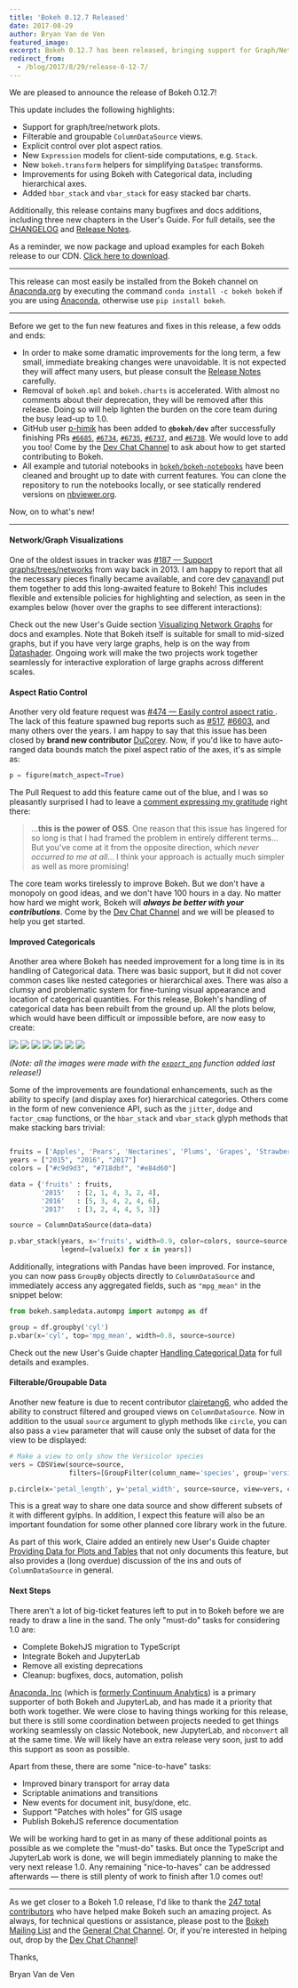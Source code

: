 ```yaml
---
title: 'Bokeh 0.12.7 Released'
date: 2017-08-29
author: Bryan Van de Ven
featured_image:
excerpt: Bokeh 0.12.7 has been released, bringing support for Graph/Network visualizations and JupyterLab!
redirect_from:
  - /blog/2017/8/29/release-0-12-7/
---
```


We are pleased to announce the release of Bokeh 0.12.7!

This update includes the following highlights:

* Support for graph/tree/network plots.
* Filterable and groupable `ColumnDataSource` views.
* Explicit control over plot aspect ratios.
* New `Expression` models for client-side computations, e.g. `Stack`.
* New `bokeh.transform` helpers for simplifying `DataSpec` transforms.
* Improvements for using Bokeh with Categorical data, including hierarchical axes.
* Added `hbar_stack` and `vbar_stack` for easy stacked bar charts.

Additionally, this release contains many bugfixes and docs additions,
including three new chapters in the User's Guide.
For full details, see the [CHANGELOG](https://github.com/bokeh/bokeh/blob/master/CHANGELOG)
and [Release Notes](https://bokeh.pydata.org/en/0.12.7/docs/releases/0.12.7.html).

As a reminder, we now package and upload examples for each Bokeh release
to our CDN. [Click here to download](https://cdn.pydata.org/bokeh/examples/examples-0.12.7.zip).

-----

This release can most easily be installed from the Bokeh channel on
[Anaconda.org](https://anaconda.org/bryanv/dashboard) by executing the
command ``conda install -c bokeh bokeh`` if you are using
[Anaconda](https://www.anaconda.com/downloads), otherwise use ``pip install bokeh``.

-----

Before we get to the fun new features and fixes in this release, a few odds and ends:

* In order to make some dramatic improvements for the long term, a few small, immediate
breaking changes were unavoidable. It is not expected they will affect many users, but
please consult the
[Release Notes](https://bokeh.pydata.org/en/0.12.7/docs/releases/0.12.7.html)
carefully.
* Removal of `bokeh.mpl` and `bokeh.charts` is accelerated. With almost no comments
about their deprecation, they will be removed after this release.
Doing so will help lighten the burden on the core team during the busy
lead-up to 1.0.
* GitHub user [p-himik](https://github.com/p-himik) has been added to **`@bokeh/dev`**
after successfully finishing PRs
[`#6685`](https://github.com/bokeh/bokeh/pull/6685),
[`#6734`](https://github.com/bokeh/bokeh/pull/6734),
[`#6735`](https://github.com/bokeh/bokeh/pull/6735),
[`#6737`](https://github.com/bokeh/bokeh/pull/6737),
and [`#6738`](https://github.com/bokeh/bokeh/pull/6738).
We would love to add you too! Come by the [Dev Chat Channel](https://gitter.im/bokeh/bokeh-dev)
to ask about how to get started contributing to Bokeh.
* All example and tutorial notebooks in
[`bokeh/bokeh-notebooks`](https://github.com/bokeh/bokeh-notebooks) have
been cleaned and brought up to date with current features. You can
clone the repository to run the notebooks locally, or see statically rendered versions on
[nbviewer.org](https://nbviewer.jupyter.org/github/bokeh/bokeh-notebooks/blob/master/index.ipynb).

Now, on to what's new!

-----

#### Network/Graph Visualizations

One of the oldest issues in tracker was
[#187 &mdash; Support graphs/trees/networks](https://github.com/bokeh/bokeh/issues/187)
from way back in 2013. I am happy to report that all the necessary pieces finally
became available, and core dev [canavandl](https://github.com/canavandl) put them
together to add this long-awaited feature to Bokeh! This includes flexible and
extensible policies for highlighting and selection, as seen in the examples below (hover
over the graphs to see different interactions):

<div>
<center>
<script
    src="/js/release-0-12-7/graphs.js"
    id="ffc8a4d5-726a-44db-af00-c21149b09c5c"
    data-bokeh-model-id="a813aa6e-3616-49ed-a52b-70e3c4714f32"
    data-bokeh-doc-id="dd6669cf-03bf-4337-9ecc-bb4fb4b4244c"
></script>
</center>
</div>

Check out the new User's Guide section
[Visualizing Network Graphs](http://bokeh.pydata.org/en/0.12.7/docs/user_guide/graph.html)
for docs and examples. Note that Bokeh itself is suitable for small to
mid-sized graphs, but if you have very large graphs, help is on the way from
[Datashader](https://datashader.readthedocs.io/en/latest/). Ongoing work will
make the two projects work together seamlessly for interactive exploration of large graphs
across different scales.

#### Aspect Ratio Control

Another very old feature request was
[#474 &mdash; Easily control aspect ratio ](https://github.com/bokeh/bokeh/issues/474).
The lack of this feature spawned bug reports such as
[#517](https://github.com/bokeh/bokeh/issues/517),
[#6603](https://github.com/bokeh/bokeh/issues/6603), and many others over the years.
I am happy to say that this issue has been closed by **brand new contributor**
[DuCorey](https://github.com/DuCorey). Now, if you'd like to have auto-ranged
data bounds match the pixel aspect ratio of the axes, it's as simple as:

```python
p = figure(match_aspect=True)
```

The Pull Request to add this feature came out of the blue, and I was so pleasantly
surprised I had to
leave a [comment expressing my gratitude](https://github.com/bokeh/bokeh/pull/6784#issuecomment-323463734) right there:

> ...**this is the power of OSS**. One reason that this issue has lingered for so long is that I had framed the problem in entirely different terms... But you've come at it from the opposite direction, which *never occurred to me at all*... I think your approach is actually much simpler as well as more promising!

The core team works tirelessly to improve Bokeh. But we don't have a monopoly on
good ideas, and we don't have 100 hours in a day. No matter how hard we might work,
Bokeh will ***always be better with your contributions***. Come by the
[Dev Chat Channel](https://gitter.im/bokeh/bokeh-dev) and we will be pleased to help you
get started.

#### Improved Categoricals

Another area where Bokeh has needed improvement for a long time is in its handling
of Categorical data. There was basic support, but it did not cover common cases like
nested categories or hierarchical axes. There was also a clumsy and problematic system
for fine-tuning visual appearance and location of categorical quantities. For this
release, Bokeh's handling of categorical data has been rebuilt from the ground up. All
the plots below, which would have been difficult or impossible before, are now easy to
create:

<div class="gallery" data-columns="3">



<img src="/images/release-0-12-7/simple_bar.png" style="max-height:100%; max-width:100%">
<img src="/images/release-0-12-7/interval.png" style="max-height:100%; max-width:100%">
<img src="/images/release-0-12-7/stacked_bar.png" style="max-height:100%; max-width:100%">
<img src="/images/release-0-12-7/grouped_bar.png" style="max-height:100%; max-width:100%">
<img src="/images/release-0-12-7/mixed_bar.png" style="max-height:100%; max-width:100%">
<img src="/images/release-0-12-7/split_bar.png" style="max-height:100%; max-width:100%">
<img src="/images/release-0-12-7/jitter_scatter.png" style="max-height:100%; max-width:100%">

</div>


*(Note: all the images were made with the [`export_png`](http://bokeh.pydata.org/en/dev/docs/user_guide/export.html#png-generation) function added last release!)*

Some of the improvements are foundational enhancements, such as the ability to
specify (and display axes for) hierarchical categories. Others come in
the form of new convenience API, such as the `jitter`, `dodge` and `factor_cmap` functions,
or the `hbar_stack` and `vbar_stack` glyph methods that make stacking bars trivial:

```python

fruits = ['Apples', 'Pears', 'Nectarines', 'Plums', 'Grapes', 'Strawberries']
years = ["2015", "2016", "2017"]
colors = ["#c9d9d3", "#718dbf", "#e84d60"]

data = {'fruits' : fruits,
        '2015'   : [2, 1, 4, 3, 2, 4],
        '2016'   : [5, 3, 4, 2, 4, 6],
        '2017'   : [3, 2, 4, 4, 5, 3]}

source = ColumnDataSource(data=data)

p.vbar_stack(years, x='fruits', width=0.9, color=colors, source=source,
             legend=[value(x) for x in years])

```

Additionally, integrations with Pandas have been improved. For instance, you can now
pass `GroupBy` objects directly to `ColumnDataSource` and immediately access any
aggregated fields, such as `"mpg_mean"` in the snippet below:

```python
from bokeh.sampledata.autompg import autompg as df

group = df.groupby('cyl')
p.vbar(x='cyl', top='mpg_mean', width=0.8, source=source)
```

Check out the new User's Guide chapter
[Handling Categorical Data](http://bokeh.pydata.org/en/0.12.7/docs/user_guide/categorical.html)
for full details and examples.

#### Filterable/Groupable Data

Another new feature is due to recent contributor [clairetang6](https://github.com/clairetang6),
who added the ability to construct filtered and grouped views on `ColumnDataSource`. Now in
addition to the usual `source` argument to glyph methods like `circle`, you can also pass
a `view` parameter that will cause only the subset of data for the view to be displayed:

```python
# Make a view to only show the Versicolor species
vers = CDSView(source=source,
               filters=[GroupFilter(column_name='species', group='versicolor')])

p.circle(x='petal_length', y='petal_width', source=source, view=vers, color='red')
```

This is a great way to share one data source and show different subsets of it with
different gylphs. In addition, I expect this feature will also be an important foundation
for some other planned core library work in the future.

As part of this work, Claire added an entirely new User's Guide chapter
[Providing Data for Plots and Tables](http://bokeh.pydata.org/en/0.12.7/docs/user_guide/data.html)
that not only documents this feature, but also provides a (long overdue) discussion of the
ins and outs of `ColumnDataSource` in general.

#### Next Steps

There aren't a lot of big-ticket features left to put in to Bokeh before we are
ready to draw a line in the sand. The only "must-do" tasks for considering 1.0 are:

* Complete BokehJS migration to TypeScript
* Integrate Bokeh and JupyterLab
* Remove all existing deprecations
* Cleanup: bugfixes, docs, automation, polish

[Anaconda, Inc](https://anaconda.com/) (which is [formerly Continuum Analytics](https://www.anaconda.com/company-blog/continuum-analytics-officially-becomes-anaconda/))
is a primary supporter of both Bokeh and JupyterLab, and has made it a priority that both work
together. We were close to having things working for this release, but there is still
some coordination between projects needed to get things working seamlessly on classic Notebook,
new JupyterLab, and `nbconvert` all at the same time. We will likely have an extra
release very soon, just to add this support as soon as possible.

Apart from these, there are some "nice-to-have" tasks:

* Improved binary transport for array data
* Scriptable animations and transitions
* New events for document init, busy/done, etc.
* Support "Patches with holes" for GIS usage
* Publish BokehJS reference documentation

We will be working hard to get in as many of these additional points as possible as we
complete the "must-do" tasks. But once the TypeScript and JupyterLab work is done,
we will begin immediately planning to make the very next release 1.0. Any remaining
"nice-to-haves" can be addressed afterwards &mdash; there is still plenty of work to
finish after 1.0 comes out!

-----

As we get closer to a Bokeh 1.0 release, I'd like to thank the [247
total contributors](https://github.com/bokeh/bokeh/graphs/contributors) who
have helped make Bokeh such an amazing project. As always, for technical questions
or assistance, please post to the
[Bokeh Mailing List](https://groups.google.com/a/anaconda.com/forum/#!forum/bokeh)
and the [General Chat Channel](https://gitter.im/bokeh/bokeh). Or, if you're
interested in helping out, drop by the [Dev Chat Channel](https://gitter.im/bokeh/bokeh-dev)!

Thanks,

Bryan Van de Ven
